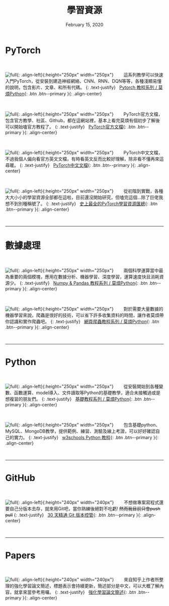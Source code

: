 ﻿---
title: "學習資源"
layout: single
excerpt: "不定時更新，目前收錄PyTorch、數據處理、Python、GitHub、論文等相關資源"
toc: true
toc_label: "目錄"
toc_icon: "th-list"
header:
  teaser: "/assets/images/PytorchInstall/pytorch.png"
categories: Resources
tags: 
  - Pytorch
  - Numpy
  - Pandas
  - Python
  - GitHub
  - Papers
date: February 15, 2020
---

# **PyTorch**

&nbsp;

![full](https://morvanzhou.github.io/static/img/course_cover/torch.jpg){: .align-left}{:height="250px" width="250px"}
&emsp;&emsp;這系列教學可以快速入門PyTorch，從安裝到建造神經網絡、CNN、RNN、DQN等等，各種淺顯易懂的說明，包含影片、文章、和所有代碼。
{: .text-justify}
&nbsp;
[Pytorch 教程系列 / 莫煩Python](https://morvanzhou.github.io/tutorials/machine-learning/torch/){: .btn .btn--primary }{: .align-center}

&nbsp;

![full](https://www.machinelearningmindset.com/wp-content/uploads/2019/12/1_LLVL8xUiUOBE8WHgzAuY-Q-e1577047292655-1280x720.png){: .align-left}{:height="250px" width="250px"}
&emsp;&emsp;PyTorch官方文檔，包含官方教學、社區、Github，都在這網站裡，基本上看完莫煩有個初步了解後可以開始嗑官方教程了。
{: .text-justify}
&nbsp;
[PyTorch官方文檔](https://pytorch.org/docs/stable/index.html){: .btn .btn--primary }{: .align-center}

&nbsp;

![full](https://www.machinelearningmindset.com/wp-content/uploads/2019/12/1_LLVL8xUiUOBE8WHgzAuY-Q-e1577047292655-1280x720.png){: .align-left}{:height="250px" width="250px"}
&emsp;&emsp;PyTorch中文文檔，不過我個人偏向看官方英文文檔，有時看英文反而比較好理解，除非看不懂再來這尋暖。
{: .text-justify}
&nbsp;
[PyTorch中文文檔](https://pytorch-cn.readthedocs.io/zh/latest/){: .btn .btn--primary }{: .align-center}

&nbsp;

![full](https://i0.wp.com/luckyhasae.com/wp-content/uploads/2019/10/Pytorch.png?fit=1280%2C720&ssl=1){: .align-left}{:height="250px" width="250px"}
&emsp;&emsp;從初階到實戰，各種大大小小的學習資源全部都在這啦，目前還沒開始研究，但嗑完這個...除了巨佬我想不到別種稱號了。
{: .text-justify}
&nbsp;
[史上最全的PyTorch學習資源匯總](https://github.com/INTERMT/Awesome-PyTorch-Chinese){: .btn .btn--primary }{: .align-center}

&nbsp;

---

# **數據處理**

&nbsp;

![full](https://morvanzhou.github.io/static/img/course_cover/np_pd.jpg){: .align-left}{:height="250px" width="250px"}
&emsp;&emsp;兩個科學運算當中最為重要的兩個模塊，應用在數據分析、機器學習、深度學習，運算速度快且消耗資源少。
{: .text-justify}
&nbsp;
[Numpy & Pandas 教程系列 / 莫煩Python](https://morvanzhou.github.io/tutorials/data-manipulation/np-pd/){: .btn .btn--primary }{: .align-center}

&nbsp;

![full](https://morvanzhou.github.io/static/img/course_cover/scraping.jpg){: .align-left}{:height="250px" width="250px"}
&emsp;&emsp;對於需要大量數據的機器學習來說，爬蟲是很好的技術，可以省下許多收集資料的時間，讓作者莫煩帶你認識和實作爬蟲吧。
{: .text-justify}
&nbsp;
[網頁爬蟲教程系列 / 莫煩Python](https://morvanzhou.github.io/tutorials/data-manipulation/scraping/){: .btn .btn--primary }{: .align-center}

&nbsp;

---

# **Python**

&nbsp;

![full](https://morvanzhou.github.io/static/img/course_cover/python_basic.jpg){: .align-left}{:height="250px" width="250px"}
&emsp;&emsp;從安裝開始到各種變數、函數運算、model導入、文件讀取等Python的基礎教學，適合未接觸過或是想複習的朋友們。
{: .text-justify}
&nbsp;
[基礎教程系列 / 莫煩Python](https://morvanzhou.github.io/tutorials/python-basic/basic/){: .btn .btn--primary }{: .align-center}

&nbsp;

![full](https://vceplus.com/wp-content/uploads/2015/09/W3School.jpg){: .align-left}{:height="250px" width="250px"}
&emsp;&emsp;包含基礎python、MySQL、MongoDB教學，提供範例、練習、測驗及線上考證，可以好好確認自己的實力。
{: .text-justify}
&nbsp;
[w3schools Python 教程](https://www.w3schools.com/Python/default.asp){: .btn .btn--primary }{: .align-center}

&nbsp;

---

# **GitHub**

&nbsp;

![full](https://miro.medium.com/max/800/1*Jl2VDHVzFBDdXggRprziUg.png){: .align-left}{:height="240px" width="240px"} 
&emsp;&emsp;不想做專案寫程式還要自己分版本去存，就來用Git吧，當你熟練後絕對不吃虧! ~~然而我目前只會push pull~~
{: .text-justify}
&nbsp;
[30 天精通 Git 版本控管](https://github.com/doggy8088/Learn-Git-in-30-days/blob/master/zh-tw/README.md){: .btn .btn--primary }{: .align-center}

&nbsp;

---

# **Papers**

&nbsp;

![full](https://images.wallpaperscraft.com/image/black_formula_board_79691_1920x1080.jpg){: .align-left}{:height="240px" width="240px"} 
&emsp;&emsp;來自知乎上作者所整理的強化學習論文簡述，標題表示會持續更新，簡述部分是中文，可以大概了解內容，就拿來當參考用囉。
{: .text-justify}
&nbsp;
[強化學習論文簡述](https://zhuanlan.zhihu.com/p/104237363){: .btn .btn--primary }{: .align-center}

&nbsp;
